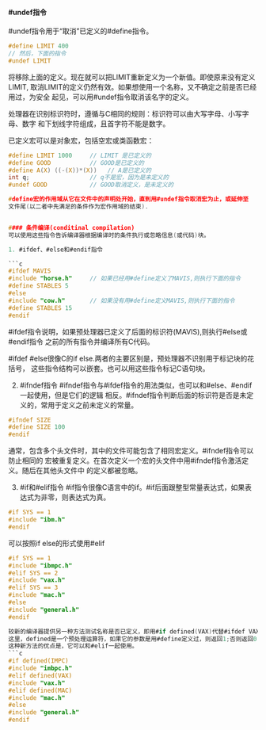 #### #undef指令
#undef指令用于“取消”已定义的#define指令。
```c
#define LIMIT 400
// 然后，下面的指令
#undef LIMIT
```
将移除上面的定义。现在就可以把LIMIT重新定义为一个新值。即使原来没有定义LIMIT,
取消LIMIT的定义仍然有效。如果想使用一个名称，又不确定之前是否已经用过，为安全
起见，可以用#undef指令取消该名字的定义。

处理器在识别标识符时，遵循与C相同的规则：标识符可以由大写字母、小写字母、数字
和下划线字符组成，且首字符不能是数字。

已定义宏可以是对象宏，包括空宏或类函数宏：
```c
#define LIMIT 1000     // LIMIT 是已定义的
#define GOOD           // GOOD是已定义的
#define A(X) ((-(X))*(X))   // A是已定义的
int q;                 // q不是宏，因为是未定义的
#undef GOOD            // GOOD取消定义，是未定义的

#define宏的作用域从它在文件中的声明处开始，直到用#undef指令取消宏为止，或延伸至
文件尾(以二者中先满足的条件作为宏作用域的结束).


#### 条件编译(conditinal compilation)
可以使用这些指令告诉编译器根据编译时的条件执行或忽略信息(或代码)块。

1. #ifdef、#else和#endif指令

```c
#ifdef MAVIS
#include "horse.h"     // 如果已经用#define定义了MAVIS,则执行下面的指令
#define STABLES 5
#else
#include "cow.h"       // 如果没有用#define定义MAVIS,则执行下面的指令
#define STABLES 15
#endif
```
#ifdef指令说明，如果预处理器已定义了后面的标识符(MAVIS),则执行#else或#endif指令
之前的所有指令并编译所有C代码。

#ifdef #else很像C的if else.两者的主要区别是，预处理器不识别用于标记块的花括号，
这些指令结构可以嵌套。也可以用这些指令标记C语句块。

2. #ifndef指令
#ifndef指令与#ifdef指令的用法类似，也可以和#else、#endif一起使用，但是它们的逻辑
相反。#ifndef指令判断后面的标识符是否是未定义的，常用于定义之前未定义的常量。
```c
#ifndef SIZE
#define SIZE 100
#endif
```
通常，包含多个头文件时，其中的文件可能包含了相同宏定义。#ifndef指令可以防止相同的
宏被重复定义。在首次定义一个宏的头文件中用#ifndef指令激活定义。随后在其他头文件中
的定义都被忽略。

3. #if和#elif指令
#if指令很像C语言中的if。#if后面跟整型常量表达式，如果表达式为非零，则表达式为真。
```c
#if SYS == 1
#include "ibm.h"
#endif
```
可以按照if else的形式使用#elif
```c
#if SYS == 1
#include "ibmpc.h"
#elif SYS == 2
#include "vax.h"
#elif SYS == 3
#include "mac.h"
#else
#include "general.h"
#endif

较新的编译器提供另一种方法测试名称是否已定义，即用#if defined(VAX)代替#ifdef VAX.
这里，defined是一个预处理运算符，如果它的参数是用#define定义过，则返回1;否则返回0.
这种新方法的优点是，它可以和#elif一起使用。
```c
#if defined(IMPC)
#include "imbpc.h"
#elif defined(VAX)
#include "vax.h"
#elif defined(MAC)
#include "mac.h"
#else
#include "general.h"
#endif

